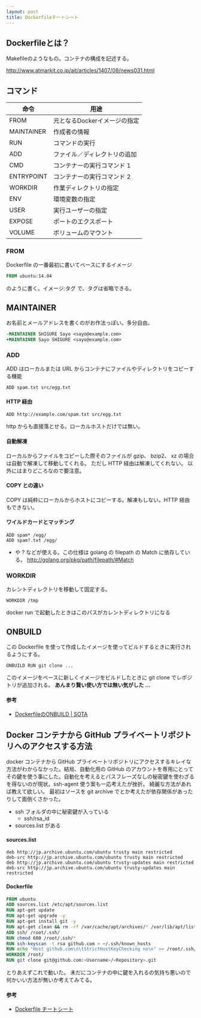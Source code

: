 ```yaml
---
layout: post
title: Dockerfileチートシート
---
```


## Dockerfileとは？

Makefileのようなもの。コンテナの構成を記述する。

http://www.atmarkit.co.jp/ait/articles/1407/08/news031.html


## コマンド


|命令|用途|
|---|---|
|FROM|元となるDockerイメージの指定|
|MAINTAINER|作成者の情報|
|RUN|コマンドの実行|
|ADD|ファイル／ディレクトリの追加|
|CMD|コンテナーの実行コマンド 1|
|ENTRYPOINT|コンテナーの実行コマンド 2|
|WORKDIR|作業ディレクトリの指定|
|ENV|環境変数の指定|
|USER|実行ユーザーの指定|
|EXPOSE|ポートのエクスポート|
|VOLUME|ボリュームのマウント|

### FROM
Dockerfile の一番最初に書いてベースにするイメージ
```Dockerfile
FROM ubuntu:14.04
```
のように書く。イメージ:タグ で、タグは省略できる。
## MAINTAINER
お名前とメールアドレスを書くのがお作法っぽい。多分自由。
```Dockerfile
-MAINTAINER SHIGURE Sayo <sayo@example.com>
+MAINTAINER Sayo SHIGURE <sayo@example.com>
```
### ADD
ADD はローカルまたは URL からコンテナにファイルやディレクトリをコピーする機能
```
ADD spam.txt src/egg.txt
```
#### HTTP 経由
```
ADD http://example.com/spam.txt src/egg.txt
```
http からも直接落とせる。ローカルホストだけでは無い。
#### 自動解凍
ローカルからファイルをコピーした際そのファイルが gzip、 bzip2、 xz の場合は自動で解凍して移動してくれる。
ただし HTTP 経由は解凍してくれない。
以外にはまりどころなので要注意。
#### COPY との違い
COPY は純粋にローカルからホストにコピーする。解凍もしない。HTTP 経由もできない。
#### ワイルドカードとマッチング
```
ADD spam* /egg/
ADD spam?.txt /egg/
```
* や ? などが使える。この仕様は golang の filepath の Match に依存している。
http://golang.org/pkg/path/filepath/#Match
### WORKDIR
カレントディレクトリを移動して固定する。
```
WORKDIR /tmp
```
docker run で起動したときはこのパスがカレントディレクトリになる
## ONBUILD
この Dockerfile を使って作成したイメージを使ってビルドするときに実行されるようにする。
```
ONBUILD RUN git clone ...
```
このイメージをベースに新しくイメージをビルドしたときに git clone でレポジトリが追加される。
**あんまり賢い使い方では無い気がした ...**
#### 参考
- [DockerfileのONBUILD | SOTA](http://deeeet.com/writing/2014/03/21/docker-onbuild/)
## Docker コンテナから GitHub プライベートリポジトリへのアクセスする方法
docker コンテナから GitHub プライベートリポジトリにアクセスするキレイな方法がわからなかった。結局、自動化用の GitHub のアカウントを専用にとってその鍵を使う事にした。自動化を考えるとパスフレーズなしの秘密鍵を使わざるを得ないのが現状。ssh-agent 使う案も一応考えたが挫折。
綺麗な方法があれば教えて欲しい。
最初はソースを git archive でとか考えたが依存関係があったりして面倒くさかった。
- ssh フォルダの中に秘密鍵が入っている
	- ssh/rsa_id
- sources.list がある
#### sources.list
```
deb http://jp.archive.ubuntu.com/ubuntu trusty main restricted
deb-src http://jp.archive.ubuntu.com/ubuntu trusty main restricted
deb http://jp.archive.ubuntu.com/ubuntu trusty-updates main restricted
deb-src http://jp.archive.ubuntu.com/ubuntu trusty-updates main restricted
```
#### Dockerfile
```Dockerfile
FROM ubuntu
ADD sources.list /etc/apt/sources.list
RUN apt-get update
RUN apt-get upgrade -y
RUN apt-get install git -y
RUN apt-get clean && rm -rf /var/cache/apt/archives/* /var/lib/apt/lists/*
ADD ssh/ /root/.ssh/
RUN chmod 600 /root/.ssh/*
RUN ssh-keyscan -t rsa github.com > ~/.ssh/known_hosts
RUN echo "Host github.com\n\tStrictHostKeyChecking no\n" >> /root/.ssh/config
WORKDIR /root/
RUN git clone git@github.com:<Username>/<Repository>.git
```
とりあえずこれで動いた。
未だにコンテナの中に鍵を入れるの気持ち悪いので何かいい方法が無いか考えてみてる。
#### 参考
- [Dockerfile チートシート
](http://qiita.com/voluntas/items/6a22075423a93d2c7b96)
